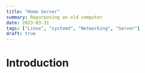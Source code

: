 ```yaml
---
title: "Home Server"
summary: Repurposing an old computer
date: 2023-03-31
tags: ["Linux", "systemd", "Networking", "Server"]
draft: true
---
```


# Introduction
